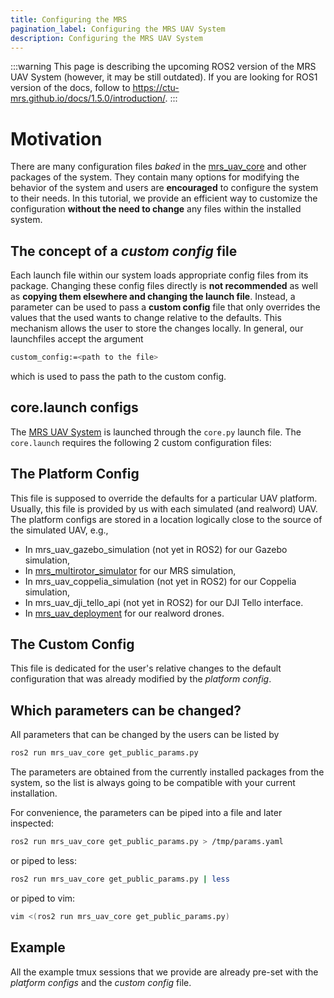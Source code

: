 ```yaml
---
title: Configuring the MRS
pagination_label: Configuring the MRS UAV System
description: Configuring the MRS UAV System
---
```


:::warning
This page is describing the upcoming ROS2 version of the MRS UAV System (however, it may be still outdated). If you are looking for ROS1 version of the docs, follow to https://ctu-mrs.github.io/docs/1.5.0/introduction/.
:::

# Motivation

There are many configuration files _baked_ in the [mrs_uav_core](https://github.com/ctu-mrs/mrs_uav_core/tree/ros2) and other packages of the system.
They contain many options for modifying the behavior of the system and users are **encouraged** to configure the system to their needs.
In this tutorial, we provide an efficient way to customize the configuration **without the need to change** any files within the installed system.

## The concept of a _custom config_ file

Each launch file within our system loads appropriate config files from its package.
Changing these config files directly is **not recommended** as well as **copying them elsewhere and changing the launch file**.
Instead, a parameter can be used to pass a **custom config** file that only overrides the values that the used wants to change relative to the defaults.
This mechanism allows the user to store the changes locally.
In general, our launchfiles accept the argument
```bash
custom_config:=<path to the file>
```
which is used to pass the path to the custom config.

## core.launch configs

The [MRS UAV System](https://github.com/ctu-mrs/mrs_uav_system/tree/ros2) is launched through the `core.py` launch file.
The `core.launch` requires the following 2 custom configuration files:

## The Platform Config

This file is supposed to override the defaults for a particular UAV platform.
Usually, this file is provided by us with each simulated (and realword) UAV.
The platform configs are stored in a location logically close to the source of the simulated UAV, e.g.,

* In mrs_uav_gazebo_simulation (not yet in ROS2) for our Gazebo simulation,
* In [mrs_multirotor_simulator](https://github.com/ctu-mrs/mrs_multirotor_simulator/tree/ros2/config/mrs_uav_system) for our MRS simulation,
* In mrs_uav_coppelia_simulation (not yet in ROS2) for our Coppelia simulation,
* In mrs_uav_dji_tello_api (not yet in ROS2) for our DJI Tello interface.
* In [mrs_uav_deployment](https://github.com/ctu-mrs/mrs_uav_deployment/tree/ros2/config/mrs_uav_system) for our realword drones.

## The Custom Config

This file is dedicated for the user's relative changes to the default configuration that was already modified by the _platform config_.

## Which parameters can be changed?

All parameters that can be changed by the users can be listed by
```bash
ros2 run mrs_uav_core get_public_params.py
```
The parameters are obtained from the currently installed packages from the system, so the list is always going to be compatible with your current installation.

For convenience, the parameters can be piped into a file and later inspected:
```bash
ros2 run mrs_uav_core get_public_params.py > /tmp/params.yaml
```
or piped to less:
```bash
ros2 run mrs_uav_core get_public_params.py | less
```
or piped to vim:
```bash
vim <(ros2 run mrs_uav_core get_public_params.py)
```

## Example

All the example tmux sessions that we provide are already pre-set with the _platform configs_ and the _custom config_ file.
